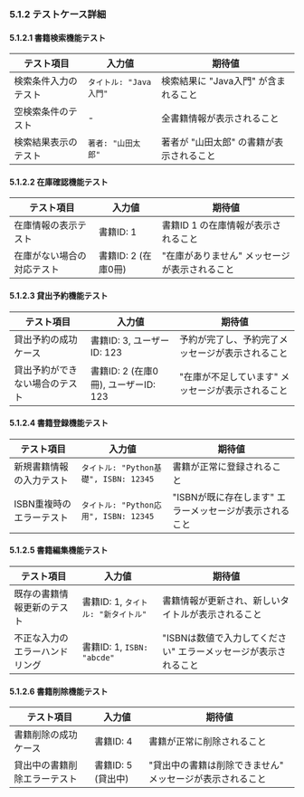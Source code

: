 ### 5.1.2 テストケース詳細

#### 5.1.2.1 書籍検索機能テスト
| テスト項目            | 入力値                      | 期待値                                |
|-----------------------|-----------------------------|---------------------------------------|
| 検索条件入力のテスト  | `タイトル: "Java入門"`      | 検索結果に "Java入門" が含まれること  |
| 空検索条件のテスト    | -                           | 全書籍情報が表示されること            |
| 検索結果表示のテスト  | `著者: "山田太郎"`          | 著者が "山田太郎" の書籍が表示されること |

#### 5.1.2.2 在庫確認機能テスト
| テスト項目               | 入力値                | 期待値                                   |
|--------------------------|-----------------------|------------------------------------------|
| 在庫情報の表示テスト     | 書籍ID: 1             | 書籍ID 1 の在庫情報が表示されること       |
| 在庫がない場合の対応テスト | 書籍ID: 2 (在庫0冊)  | "在庫がありません" メッセージが表示されること |

#### 5.1.2.3 貸出予約機能テスト
| テスト項目                  | 入力値                           | 期待値                               |
|-----------------------------|----------------------------------|--------------------------------------|
| 貸出予約の成功ケース        | 書籍ID: 3, ユーザーID: 123       | 予約が完了し、予約完了メッセージが表示されること |
| 貸出予約ができない場合のテスト | 書籍ID: 2 (在庫0冊), ユーザーID: 123 | "在庫が不足しています" メッセージが表示されること |

#### 5.1.2.4 書籍登録機能テスト
| テスト項目                | 入力値                                | 期待値                                |
|---------------------------|---------------------------------------|---------------------------------------|
| 新規書籍情報の入力テスト  | `タイトル: "Python基礎", ISBN: 12345` | 書籍が正常に登録されること            |
| ISBN重複時のエラーテスト   | `タイトル: "Python応用", ISBN: 12345` | "ISBNが既に存在します" エラーメッセージが表示されること |

#### 5.1.2.5 書籍編集機能テスト
| テスト項目                 | 入力値                          | 期待値                                |
|----------------------------|---------------------------------|---------------------------------------|
| 既存の書籍情報更新のテスト | 書籍ID: 1, `タイトル: "新タイトル"` | 書籍情報が更新され、新しいタイトルが表示されること |
| 不正な入力のエラーハンドリング | 書籍ID: 1, `ISBN: "abcde"`      | "ISBNは数値で入力してください" エラーメッセージが表示されること |

#### 5.1.2.6 書籍削除機能テスト
| テスト項目                | 入力値            | 期待値                                |
|---------------------------|-------------------|---------------------------------------|
| 書籍削除の成功ケース      | 書籍ID: 4         | 書籍が正常に削除されること            |
| 貸出中の書籍削除エラーテスト | 書籍ID: 5 (貸出中) | "貸出中の書籍は削除できません" メッセージが表示されること |
